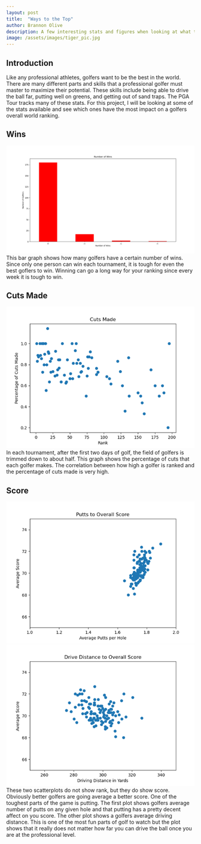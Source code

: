 ```yaml
---
layout: post
title:  "Ways to the Top"
author: Brannon Olive
description: A few interesting stats and figures when looking at what things into a golfers ranking 
image: /assets/images/tiger_pic.jpg
---
```


## Introduction
Like any professional athletes, golfers want to be the best in the world. There are many
different parts and skills that a professional golfer must master to maximize their potential.
These skills include being able to drive the ball far, putting well on greens, and getting out of sand
traps. The PGA Tour tracks many of these stats. For this project, I will be looking at some of the stats 
available and see which ones have the most impact on a golfers overall world ranking. 

## Wins
![Figure](https://raw.githubusercontent.com/bolive2/my386blog/main/assets/images/wins.png)
This bar graph shows how many golfers have a certain number of wins. Since only one person can win each tournament, it is tough for even the best goflers to win. Winning can go a long way for your ranking since every week it is tough to win. 

## Cuts Made
![Figure](https://raw.githubusercontent.com/bolive2/my386blog/main/assets/images/Cuts.png)
In each tournament, after the first two days of golf, the field of golfers is trimmed down to about half. This graph shows the percentage of cuts that each golfer makes. The correlation between how high a golfer is ranked and the percentage of cuts made is very high.

## Score 
![Figure](https://raw.githubusercontent.com/bolive2/my386blog/main/assets/images/putt.png)
![Figure](https://raw.githubusercontent.com/bolive2/my386blog/main/assets/images/driveD.png)
These two scatterplots do not show rank, but they do show score. Obviously better golfers are going average a better score. One of the toughest parts of the game is putting. The first plot shows golfers average number of putts on any given hole and that putting has a pretty decent affect on you score. The other plot shows a golfers average driving distance. This is one of the most fun parts of golf to watch but the plot shows that it really does not matter how far you can drive the ball once you are at the professional level. 


